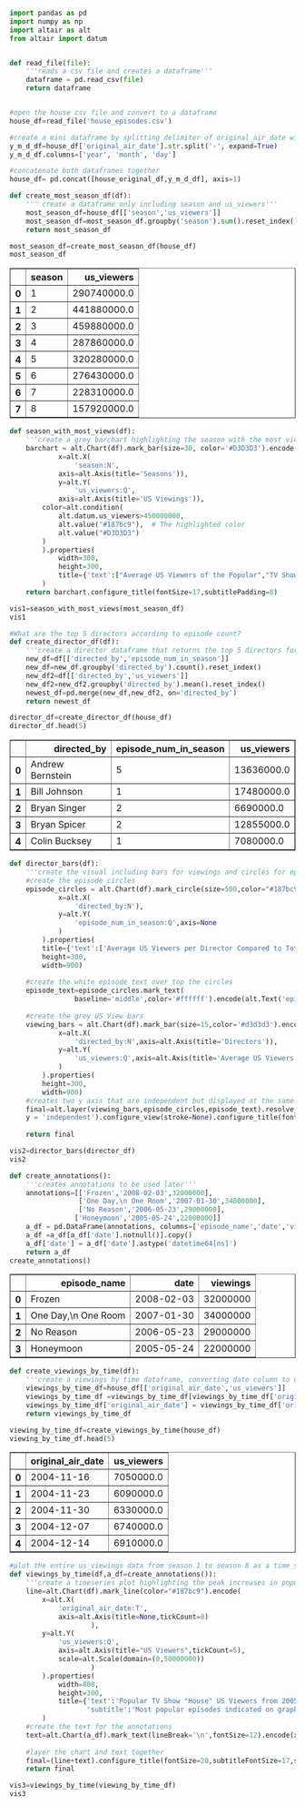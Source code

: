 ```python
import pandas as pd
import numpy as np
import altair as alt
from altair import datum


def read_file(file):
    '''reads a csv file and creates a dataframe'''
    dataframe = pd.read_csv(file)
    return dataframe


#open the house csv file and convert to a dataframe
house_df=read_file('house_episodes.csv')

#create a mini dataframe by splitting delimiter of original_air_date with columns Year, Month, Day
y_m_d_df=house_df['original_air_date'].str.split('-', expand=True)
y_m_d_df.columns=['year', 'month', 'day']

#concatenate both dataframes together
house_df= pd.concat([house_original_df,y_m_d_df], axis=1)
```


```python
def create_most_season_df(df):
    ''' create a dataframe only including season and us_viewers'''
    most_season_df=house_df[['season','us_viewers']]
    most_season_df=most_season_df.groupby('season').sum().reset_index()
    return most_season_df

most_season_df=create_most_season_df(house_df)
most_season_df
```




<div>
<style scoped>
    .dataframe tbody tr th:only-of-type {
        vertical-align: middle;
    }

    .dataframe tbody tr th {
        vertical-align: top;
    }

    .dataframe thead th {
        text-align: right;
    }
</style>
<table border="1" class="dataframe">
  <thead>
    <tr style="text-align: right;">
      <th></th>
      <th>season</th>
      <th>us_viewers</th>
    </tr>
  </thead>
  <tbody>
    <tr>
      <th>0</th>
      <td>1</td>
      <td>290740000.0</td>
    </tr>
    <tr>
      <th>1</th>
      <td>2</td>
      <td>441880000.0</td>
    </tr>
    <tr>
      <th>2</th>
      <td>3</td>
      <td>459880000.0</td>
    </tr>
    <tr>
      <th>3</th>
      <td>4</td>
      <td>287860000.0</td>
    </tr>
    <tr>
      <th>4</th>
      <td>5</td>
      <td>320280000.0</td>
    </tr>
    <tr>
      <th>5</th>
      <td>6</td>
      <td>276430000.0</td>
    </tr>
    <tr>
      <th>6</th>
      <td>7</td>
      <td>228310000.0</td>
    </tr>
    <tr>
      <th>7</th>
      <td>8</td>
      <td>157920000.0</td>
    </tr>
  </tbody>
</table>
</div>




```python
def season_with_most_views(df):
    '''create a grey barchart highlighting the season with the most views'''
    barchart = alt.Chart(df).mark_bar(size=30, color='#D3D3D3').encode(
            x=alt.X(
                'season:N',
            axis=alt.Axis(title='Seasons')),
            y=alt.Y(
                'us_viewers:Q',
            axis=alt.Axis(title='US Viewings')),
        color=alt.condition(
            alt.datum.us_viewers>450000000,
            alt.value("#187bc9"),  # The highlighted color
            alt.value("#D3D3D3")
        )
        ).properties(
            width=300,
            height=300,
            title={'text':["Average US Viewers of the Popular","TV Show 'House' per Season"]}
        )
    return barchart.configure_title(fontSize=17,subtitlePadding=8)

vis1=season_with_most_views(most_season_df)
vis1
```





<div id="altair-viz-945726083ef64e568f4917014a760465"></div>
<script type="text/javascript">
  var VEGA_DEBUG = (typeof VEGA_DEBUG == "undefined") ? {} : VEGA_DEBUG;
  (function(spec, embedOpt){
    let outputDiv = document.currentScript.previousElementSibling;
    if (outputDiv.id !== "altair-viz-945726083ef64e568f4917014a760465") {
      outputDiv = document.getElementById("altair-viz-945726083ef64e568f4917014a760465");
    }
    const paths = {
      "vega": "https://cdn.jsdelivr.net/npm//vega@5?noext",
      "vega-lib": "https://cdn.jsdelivr.net/npm//vega-lib?noext",
      "vega-lite": "https://cdn.jsdelivr.net/npm//vega-lite@4.17.0?noext",
      "vega-embed": "https://cdn.jsdelivr.net/npm//vega-embed@6?noext",
    };

    function maybeLoadScript(lib, version) {
      var key = `${lib.replace("-", "")}_version`;
      return (VEGA_DEBUG[key] == version) ?
        Promise.resolve(paths[lib]) :
        new Promise(function(resolve, reject) {
          var s = document.createElement('script');
          document.getElementsByTagName("head")[0].appendChild(s);
          s.async = true;
          s.onload = () => {
            VEGA_DEBUG[key] = version;
            return resolve(paths[lib]);
          };
          s.onerror = () => reject(`Error loading script: ${paths[lib]}`);
          s.src = paths[lib];
        });
    }

    function showError(err) {
      outputDiv.innerHTML = `<div class="error" style="color:red;">${err}</div>`;
      throw err;
    }

    function displayChart(vegaEmbed) {
      vegaEmbed(outputDiv, spec, embedOpt)
        .catch(err => showError(`Javascript Error: ${err.message}<br>This usually means there's a typo in your chart specification. See the javascript console for the full traceback.`));
    }

    if(typeof define === "function" && define.amd) {
      requirejs.config({paths});
      require(["vega-embed"], displayChart, err => showError(`Error loading script: ${err.message}`));
    } else {
      maybeLoadScript("vega", "5")
        .then(() => maybeLoadScript("vega-lite", "4.17.0"))
        .then(() => maybeLoadScript("vega-embed", "6"))
        .catch(showError)
        .then(() => displayChart(vegaEmbed));
    }
  })({"config": {"view": {"continuousWidth": 400, "continuousHeight": 300}, "title": {"fontSize": 17, "subtitlePadding": 8}}, "data": {"name": "data-e6b02c69eecc7a260a922918010c0552"}, "mark": {"type": "bar", "color": "#D3D3D3", "size": 30}, "encoding": {"color": {"condition": {"value": "#187bc9", "test": "(datum.us_viewers > 450000000)"}, "value": "#D3D3D3"}, "x": {"axis": {"title": "Seasons"}, "field": "season", "type": "nominal"}, "y": {"axis": {"title": "US Viewings"}, "field": "us_viewers", "type": "quantitative"}}, "height": 300, "title": {"text": ["Average US Viewers of the Popular", "TV Show 'House' per Season"]}, "width": 300, "$schema": "https://vega.github.io/schema/vega-lite/v4.17.0.json", "datasets": {"data-e6b02c69eecc7a260a922918010c0552": [{"season": 1, "us_viewers": 290740000.0}, {"season": 2, "us_viewers": 441880000.0}, {"season": 3, "us_viewers": 459880000.0}, {"season": 4, "us_viewers": 287860000.0}, {"season": 5, "us_viewers": 320280000.0}, {"season": 6, "us_viewers": 276430000.0}, {"season": 7, "us_viewers": 228310000.0}, {"season": 8, "us_viewers": 157920000.0}]}}, {"mode": "vega-lite"});
</script>




```python
#What are the top 5 directors according to episode count?
def create_director_df(df):
    '''create a director dataframe that returns the top 5 directors for most episodes directed'''
    new_df=df[['directed_by','episode_num_in_season']]
    new_df=new_df.groupby('directed_by').count().reset_index()
    new_df2=df[['directed_by','us_viewers']]
    new_df2=new_df2.groupby('directed_by').mean().reset_index()
    newest_df=pd.merge(new_df,new_df2, on='directed_by')
    return newest_df

director_df=create_director_df(house_df)
director_df.head(5)
```




<div>
<style scoped>
    .dataframe tbody tr th:only-of-type {
        vertical-align: middle;
    }

    .dataframe tbody tr th {
        vertical-align: top;
    }

    .dataframe thead th {
        text-align: right;
    }
</style>
<table border="1" class="dataframe">
  <thead>
    <tr style="text-align: right;">
      <th></th>
      <th>directed_by</th>
      <th>episode_num_in_season</th>
      <th>us_viewers</th>
    </tr>
  </thead>
  <tbody>
    <tr>
      <th>0</th>
      <td>Andrew Bernstein</td>
      <td>5</td>
      <td>13636000.0</td>
    </tr>
    <tr>
      <th>1</th>
      <td>Bill Johnson</td>
      <td>1</td>
      <td>17480000.0</td>
    </tr>
    <tr>
      <th>2</th>
      <td>Bryan Singer</td>
      <td>2</td>
      <td>6690000.0</td>
    </tr>
    <tr>
      <th>3</th>
      <td>Bryan Spicer</td>
      <td>2</td>
      <td>12855000.0</td>
    </tr>
    <tr>
      <th>4</th>
      <td>Colin Bucksey</td>
      <td>1</td>
      <td>7080000.0</td>
    </tr>
  </tbody>
</table>
</div>




```python
def director_bars(df):
    '''create the visual including bars for viewings and circles for episodes'''
    #create the episode circles
    episode_circles = alt.Chart(df).mark_circle(size=500,color="#187bc9").encode(
            x=alt.X(
                'directed_by:N'),
            y=alt.Y(
                'episode_num_in_season:Q',axis=None
            )
        ).properties(
        title={'text':['Average US Viewers per Director Compared to Total Episodes per Director']},
        height=300,
        width=900)
    
    #create the white episode text over top the circles
    episode_text=episode_circles.mark_text(
                baseline='middle',color='#ffffff').encode(alt.Text('episode_num_in_season:Q'))
    
    #create the grey US View bars
    viewing_bars = alt.Chart(df).mark_bar(size=15,color='#d3d3d3').encode(
            x=alt.X(
                'directed_by:N',axis=alt.Axis(title='Directors')),
            y=alt.Y(
                'us_viewers:Q',axis=alt.Axis(title='Average US Viewers',tickCount=6)
            )
        ).properties(
        height=300,
        width=900)
    #creates two y axis that are independent but displayed at the same time
    final=alt.layer(viewing_bars,episode_circles,episode_text).resolve_scale(
    y = 'independent').configure_view(stroke=None).configure_title(fontSize=17)
    
    return final

vis2=director_bars(director_df)
vis2
```





<div id="altair-viz-28f25a3359bc490eb24a0c29b10bfe14"></div>
<script type="text/javascript">
  var VEGA_DEBUG = (typeof VEGA_DEBUG == "undefined") ? {} : VEGA_DEBUG;
  (function(spec, embedOpt){
    let outputDiv = document.currentScript.previousElementSibling;
    if (outputDiv.id !== "altair-viz-28f25a3359bc490eb24a0c29b10bfe14") {
      outputDiv = document.getElementById("altair-viz-28f25a3359bc490eb24a0c29b10bfe14");
    }
    const paths = {
      "vega": "https://cdn.jsdelivr.net/npm//vega@5?noext",
      "vega-lib": "https://cdn.jsdelivr.net/npm//vega-lib?noext",
      "vega-lite": "https://cdn.jsdelivr.net/npm//vega-lite@4.17.0?noext",
      "vega-embed": "https://cdn.jsdelivr.net/npm//vega-embed@6?noext",
    };

    function maybeLoadScript(lib, version) {
      var key = `${lib.replace("-", "")}_version`;
      return (VEGA_DEBUG[key] == version) ?
        Promise.resolve(paths[lib]) :
        new Promise(function(resolve, reject) {
          var s = document.createElement('script');
          document.getElementsByTagName("head")[0].appendChild(s);
          s.async = true;
          s.onload = () => {
            VEGA_DEBUG[key] = version;
            return resolve(paths[lib]);
          };
          s.onerror = () => reject(`Error loading script: ${paths[lib]}`);
          s.src = paths[lib];
        });
    }

    function showError(err) {
      outputDiv.innerHTML = `<div class="error" style="color:red;">${err}</div>`;
      throw err;
    }

    function displayChart(vegaEmbed) {
      vegaEmbed(outputDiv, spec, embedOpt)
        .catch(err => showError(`Javascript Error: ${err.message}<br>This usually means there's a typo in your chart specification. See the javascript console for the full traceback.`));
    }

    if(typeof define === "function" && define.amd) {
      requirejs.config({paths});
      require(["vega-embed"], displayChart, err => showError(`Error loading script: ${err.message}`));
    } else {
      maybeLoadScript("vega", "5")
        .then(() => maybeLoadScript("vega-lite", "4.17.0"))
        .then(() => maybeLoadScript("vega-embed", "6"))
        .catch(showError)
        .then(() => displayChart(vegaEmbed));
    }
  })({"config": {"view": {"continuousWidth": 400, "continuousHeight": 300, "stroke": null}, "title": {"fontSize": 17}}, "layer": [{"mark": {"type": "bar", "color": "#d3d3d3", "size": 15}, "encoding": {"x": {"axis": {"title": "Directors"}, "field": "directed_by", "type": "nominal"}, "y": {"axis": {"tickCount": 6, "title": "Average US Viewers"}, "field": "us_viewers", "type": "quantitative"}}, "height": 300, "width": 900}, {"mark": {"type": "circle", "color": "#187bc9", "size": 500}, "encoding": {"x": {"field": "directed_by", "type": "nominal"}, "y": {"axis": null, "field": "episode_num_in_season", "type": "quantitative"}}, "height": 300, "title": {"text": ["Average US Viewers per Director Compared to Total Episodes per Director"]}, "width": 900}, {"mark": {"type": "text", "baseline": "middle", "color": "#ffffff"}, "encoding": {"text": {"field": "episode_num_in_season", "type": "quantitative"}, "x": {"field": "directed_by", "type": "nominal"}, "y": {"axis": null, "field": "episode_num_in_season", "type": "quantitative"}}, "height": 300, "title": {"text": ["Average US Viewers per Director Compared to Total Episodes per Director"]}, "width": 900}], "data": {"name": "data-1a865c7d0bbd76c44dbe8e66d89d9c38"}, "resolve": {"scale": {"y": "independent"}}, "$schema": "https://vega.github.io/schema/vega-lite/v4.17.0.json", "datasets": {"data-1a865c7d0bbd76c44dbe8e66d89d9c38": [{"directed_by": "Andrew Bernstein", "episode_num_in_season": 5, "us_viewers": 13636000.0}, {"directed_by": "Bill Johnson", "episode_num_in_season": 1, "us_viewers": 17480000.0}, {"directed_by": "Bryan Singer", "episode_num_in_season": 2, "us_viewers": 6690000.0}, {"directed_by": "Bryan Spicer", "episode_num_in_season": 2, "us_viewers": 12855000.0}, {"directed_by": "Colin Bucksey", "episode_num_in_season": 1, "us_viewers": 7080000.0}, {"directed_by": "Dan Attias", "episode_num_in_season": 8, "us_viewers": 13448750.0}, {"directed_by": "Daniel Sackheim", "episode_num_in_season": 7, "us_viewers": 18877142.85714286}, {"directed_by": "David Platt", "episode_num_in_season": 5, "us_viewers": 14524000.0}, {"directed_by": "David Semel", "episode_num_in_season": 3, "us_viewers": 19236666.666666668}, {"directed_by": "David Shore", "episode_num_in_season": 2, "us_viewers": 17095000.0}, {"directed_by": "David Straiton", "episode_num_in_season": 16, "us_viewers": 13103125.0}, {"directed_by": "Deran Sarafian", "episode_num_in_season": 22, "us_viewers": 17379545.454545453}, {"directed_by": "Elodie Keene", "episode_num_in_season": 1, "us_viewers": 21570000.0}, {"directed_by": "Fred Gerber", "episode_num_in_season": 3, "us_viewers": 17476666.666666668}, {"directed_by": "Frederick King Keller", "episode_num_in_season": 2, "us_viewers": 16135000.0}, {"directed_by": "F\u00e9lix Alcal\u00e1", "episode_num_in_season": 1, "us_viewers": 22710000.0}, {"directed_by": "Gloria Muzio", "episode_num_in_season": 1, "us_viewers": 14720000.0}, {"directed_by": "Greg Yaitanes", "episode_num_in_season": 30, "us_viewers": 11414000.0}, {"directed_by": "Guy Ferland", "episode_num_in_season": 1, "us_viewers": 12370000.0}, {"directed_by": "Hugh Laurie", "episode_num_in_season": 2, "us_viewers": 8625000.0}, {"directed_by": "Jace Alexander", "episode_num_in_season": 1, "us_viewers": 14830000.0}, {"directed_by": "Jim Hayman", "episode_num_in_season": 2, "us_viewers": 13720000.0}, {"directed_by": "John F. Showalter", "episode_num_in_season": 1, "us_viewers": 24520000.0}, {"directed_by": "Juan J. Campanella", "episode_num_in_season": 5, "us_viewers": 15886000.0}, {"directed_by": "Julian Higgins", "episode_num_in_season": 1, "us_viewers": 6670000.0}, {"directed_by": "Kate Woods", "episode_num_in_season": 1, "us_viewers": 7550000.0}, {"directed_by": "Katie Jacobs", "episode_num_in_season": 6, "us_viewers": 17030000.0}, {"directed_by": "Keith Gordon", "episode_num_in_season": 1, "us_viewers": 15530000.0}, {"directed_by": "Laura Innes", "episode_num_in_season": 1, "us_viewers": 13670000.0}, {"directed_by": "Lesli Linka Glatter", "episode_num_in_season": 3, "us_viewers": 14996666.666666666}, {"directed_by": "Martha Mitchell", "episode_num_in_season": 2, "us_viewers": 21870000.0}, {"directed_by": "Matt Shakman", "episode_num_in_season": 5, "us_viewers": 14130000.0}, {"directed_by": "Matthew Penn", "episode_num_in_season": 1, "us_viewers": 12190000.0}, {"directed_by": "Miguel Sapochnik", "episode_num_in_season": 6, "us_viewers": 8615000.0}, {"directed_by": "Nelson McCormick", "episode_num_in_season": 1, "us_viewers": 14220000.0}, {"directed_by": "Newton Thomas Sigel", "episode_num_in_season": 2, "us_viewers": 10630000.0}, {"directed_by": "Nick Gomez", "episode_num_in_season": 1, "us_viewers": 12250000.0}, {"directed_by": "Paris Barclay", "episode_num_in_season": 1, "us_viewers": 17680000.0}, {"directed_by": "Paul McCrane", "episode_num_in_season": 1, "us_viewers": 20810000.0}, {"directed_by": "Peter Medak", "episode_num_in_season": 1, "us_viewers": 6730000.0}, {"directed_by": "Peter O'Fallon", "episode_num_in_season": 4, "us_viewers": 14547500.0}, {"directed_by": "Peter Weller", "episode_num_in_season": 1, "us_viewers": 6090000.0}, {"directed_by": "Randy Zisk", "episode_num_in_season": 1, "us_viewers": 17330000.0}, {"directed_by": "S. J. Clarkson", "episode_num_in_season": 1, "us_viewers": 11010000.0}, {"directed_by": "Sanford Bookstaver", "episode_num_in_season": 5, "us_viewers": 9646000.0}, {"directed_by": "Stefan Schwartz", "episode_num_in_season": 1, "us_viewers": 6490000.0}, {"directed_by": "Tim Hunter", "episode_num_in_season": 1, "us_viewers": 17340000.0}, {"directed_by": "Tim Southam", "episode_num_in_season": 2, "us_viewers": 7370000.0}, {"directed_by": "Tony To", "episode_num_in_season": 1, "us_viewers": 11770000.0}, {"directed_by": "Tucker Gates", "episode_num_in_season": 2, "us_viewers": 10130000.0}]}}, {"mode": "vega-lite"});
</script>




```python
def create_annotations():
    '''creates annotations to be used later'''
    annotations=[['Frozen','2008-02-03',32000000],
                 ['One Day,\n One Room','2007-01-30',34000000],
                 ['No Reason','2006-05-23',29000000],
                ['Honeymoon','2005-05-24',22000000]]
    a_df = pd.DataFrame(annotations, columns=['episode_name','date','viewings'])
    a_df =a_df[a_df['date'].notnull()].copy()
    a_df['date'] = a_df['date'].astype('datetime64[ns]')
    return a_df
create_annotations()
```




<div>
<style scoped>
    .dataframe tbody tr th:only-of-type {
        vertical-align: middle;
    }

    .dataframe tbody tr th {
        vertical-align: top;
    }

    .dataframe thead th {
        text-align: right;
    }
</style>
<table border="1" class="dataframe">
  <thead>
    <tr style="text-align: right;">
      <th></th>
      <th>episode_name</th>
      <th>date</th>
      <th>viewings</th>
    </tr>
  </thead>
  <tbody>
    <tr>
      <th>0</th>
      <td>Frozen</td>
      <td>2008-02-03</td>
      <td>32000000</td>
    </tr>
    <tr>
      <th>1</th>
      <td>One Day,\n One Room</td>
      <td>2007-01-30</td>
      <td>34000000</td>
    </tr>
    <tr>
      <th>2</th>
      <td>No Reason</td>
      <td>2006-05-23</td>
      <td>29000000</td>
    </tr>
    <tr>
      <th>3</th>
      <td>Honeymoon</td>
      <td>2005-05-24</td>
      <td>22000000</td>
    </tr>
  </tbody>
</table>
</div>




```python
def create_viewings_by_time(df):
    '''create a viewings by time dataframe, converting date column to datetime'''
    viewings_by_time_df=house_df[['original_air_date','us_viewers']]
    viewings_by_time_df =viewings_by_time_df[viewings_by_time_df['original_air_date'].notnull()].copy()
    viewings_by_time_df['original_air_date'] = viewings_by_time_df['original_air_date'].astype('datetime64[ns]')
    return viewings_by_time_df

viewing_by_time_df=create_viewings_by_time(house_df)
viewing_by_time_df.head(5)
```




<div>
<style scoped>
    .dataframe tbody tr th:only-of-type {
        vertical-align: middle;
    }

    .dataframe tbody tr th {
        vertical-align: top;
    }

    .dataframe thead th {
        text-align: right;
    }
</style>
<table border="1" class="dataframe">
  <thead>
    <tr style="text-align: right;">
      <th></th>
      <th>original_air_date</th>
      <th>us_viewers</th>
    </tr>
  </thead>
  <tbody>
    <tr>
      <th>0</th>
      <td>2004-11-16</td>
      <td>7050000.0</td>
    </tr>
    <tr>
      <th>1</th>
      <td>2004-11-23</td>
      <td>6090000.0</td>
    </tr>
    <tr>
      <th>2</th>
      <td>2004-11-30</td>
      <td>6330000.0</td>
    </tr>
    <tr>
      <th>3</th>
      <td>2004-12-07</td>
      <td>6740000.0</td>
    </tr>
    <tr>
      <th>4</th>
      <td>2004-12-14</td>
      <td>6910000.0</td>
    </tr>
  </tbody>
</table>
</div>




```python
#plot the entire us_viewings data from season 1 to season 8 as a time_series line chart
def viewings_by_time(df,a_df=create_annotations()):
    '''create a timeseries plot highlighting the peak increases in popular episodes'''
    line=alt.Chart(df).mark_line(color="#187bc9").encode(
        x=alt.X(
            'original_air_date:T',
            axis=alt.Axis(title=None,tickCount=8)
                    ),
        y=alt.Y(
            'us_viewers:Q',
            axis=alt.Axis(title="US Viewers",tickCount=5),
            scale=alt.Scale(domain=(0,50000000))
                    )
        ).properties(
            width=800,
            height=300,
            title={'text':'Popular TV Show "House" US Viewers from 2005 to 2012',
                   'subtitle':'Most popular episodes indicated on graph'}
        )
    #create the text for the annotations
    text=alt.Chart(a_df).mark_text(lineBreak='\n',fontSize=12).encode(x='date:T',y='viewings',text='episode_name')
    
    #layer the chart and text together
    final=(line+text).configure_title(fontSize=20,subtitleFontSize=17,subtitlePadding=8)
    return final

vis3=viewings_by_time(viewing_by_time_df)
vis3
```





<div id="altair-viz-a2ec698d534a4c94b6aac8acb1e167c4"></div>
<script type="text/javascript">
  var VEGA_DEBUG = (typeof VEGA_DEBUG == "undefined") ? {} : VEGA_DEBUG;
  (function(spec, embedOpt){
    let outputDiv = document.currentScript.previousElementSibling;
    if (outputDiv.id !== "altair-viz-a2ec698d534a4c94b6aac8acb1e167c4") {
      outputDiv = document.getElementById("altair-viz-a2ec698d534a4c94b6aac8acb1e167c4");
    }
    const paths = {
      "vega": "https://cdn.jsdelivr.net/npm//vega@5?noext",
      "vega-lib": "https://cdn.jsdelivr.net/npm//vega-lib?noext",
      "vega-lite": "https://cdn.jsdelivr.net/npm//vega-lite@4.17.0?noext",
      "vega-embed": "https://cdn.jsdelivr.net/npm//vega-embed@6?noext",
    };

    function maybeLoadScript(lib, version) {
      var key = `${lib.replace("-", "")}_version`;
      return (VEGA_DEBUG[key] == version) ?
        Promise.resolve(paths[lib]) :
        new Promise(function(resolve, reject) {
          var s = document.createElement('script');
          document.getElementsByTagName("head")[0].appendChild(s);
          s.async = true;
          s.onload = () => {
            VEGA_DEBUG[key] = version;
            return resolve(paths[lib]);
          };
          s.onerror = () => reject(`Error loading script: ${paths[lib]}`);
          s.src = paths[lib];
        });
    }

    function showError(err) {
      outputDiv.innerHTML = `<div class="error" style="color:red;">${err}</div>`;
      throw err;
    }

    function displayChart(vegaEmbed) {
      vegaEmbed(outputDiv, spec, embedOpt)
        .catch(err => showError(`Javascript Error: ${err.message}<br>This usually means there's a typo in your chart specification. See the javascript console for the full traceback.`));
    }

    if(typeof define === "function" && define.amd) {
      requirejs.config({paths});
      require(["vega-embed"], displayChart, err => showError(`Error loading script: ${err.message}`));
    } else {
      maybeLoadScript("vega", "5")
        .then(() => maybeLoadScript("vega-lite", "4.17.0"))
        .then(() => maybeLoadScript("vega-embed", "6"))
        .catch(showError)
        .then(() => displayChart(vegaEmbed));
    }
  })({"config": {"view": {"continuousWidth": 400, "continuousHeight": 300}, "title": {"fontSize": 20, "subtitleFontSize": 17, "subtitlePadding": 8}}, "layer": [{"data": {"name": "data-74c43ef059469991efa000c485a8794a"}, "mark": {"type": "line", "color": "#187bc9"}, "encoding": {"x": {"axis": {"tickCount": 8, "title": null}, "field": "original_air_date", "type": "temporal"}, "y": {"axis": {"tickCount": 5, "title": "US Viewers"}, "field": "us_viewers", "scale": {"domain": [0, 50000000]}, "type": "quantitative"}}, "height": 300, "title": {"text": "Popular TV Show \"House\" US Viewers from 2005 to 2012", "subtitle": "Most popular episodes indicated on graph"}, "width": 800}, {"data": {"name": "data-caa7a5a6ac2801895a52d57f488ce7a3"}, "mark": {"type": "text", "fontSize": 12, "lineBreak": "\n"}, "encoding": {"text": {"field": "episode_name", "type": "nominal"}, "x": {"field": "date", "type": "temporal"}, "y": {"field": "viewings", "type": "quantitative"}}}], "$schema": "https://vega.github.io/schema/vega-lite/v4.17.0.json", "datasets": {"data-74c43ef059469991efa000c485a8794a": [{"original_air_date": "2004-11-16T00:00:00", "us_viewers": 7050000.0}, {"original_air_date": "2004-11-23T00:00:00", "us_viewers": 6090000.0}, {"original_air_date": "2004-11-30T00:00:00", "us_viewers": 6330000.0}, {"original_air_date": "2004-12-07T00:00:00", "us_viewers": 6740000.0}, {"original_air_date": "2004-12-14T00:00:00", "us_viewers": 6910000.0}, {"original_air_date": "2004-12-21T00:00:00", "us_viewers": 6730000.0}, {"original_air_date": "2004-12-28T00:00:00", "us_viewers": 6910000.0}, {"original_air_date": "2005-01-25T00:00:00", "us_viewers": 12370000.0}, {"original_air_date": "2005-02-01T00:00:00", "us_viewers": 12750000.0}, {"original_air_date": "2005-02-08T00:00:00", "us_viewers": 14970000.0}, {"original_air_date": "2005-02-15T00:00:00", "us_viewers": 14220000.0}, {"original_air_date": "2005-02-22T00:00:00", "us_viewers": 15530000.0}, {"original_air_date": "2005-03-01T00:00:00", "us_viewers": 15530000.0}, {"original_air_date": "2005-03-15T00:00:00", "us_viewers": 17330000.0}, {"original_air_date": "2005-03-22T00:00:00", "us_viewers": 17340000.0}, {"original_air_date": "2005-03-29T00:00:00", "us_viewers": 18280000.0}, {"original_air_date": "2005-04-12T00:00:00", "us_viewers": 15040000.0}, {"original_air_date": "2005-04-19T00:00:00", "us_viewers": 17480000.0}, {"original_air_date": "2005-05-03T00:00:00", "us_viewers": 17140000.0}, {"original_air_date": "2005-05-10T00:00:00", "us_viewers": 18800000.0}, {"original_air_date": "2005-05-17T00:00:00", "us_viewers": 17680000.0}, {"original_air_date": "2005-05-24T00:00:00", "us_viewers": 19520000.0}, {"original_air_date": "2005-09-13T00:00:00", "us_viewers": 15910000.0}, {"original_air_date": "2005-09-20T00:00:00", "us_viewers": 13640000.0}, {"original_air_date": "2005-09-27T00:00:00", "us_viewers": 13370000.0}, {"original_air_date": "2005-11-01T00:00:00", "us_viewers": 12180000.0}, {"original_air_date": "2005-11-08T00:00:00", "us_viewers": 14150000.0}, {"original_air_date": "2005-11-15T00:00:00", "us_viewers": 12950000.0}, {"original_air_date": "2005-11-22T00:00:00", "us_viewers": 14720000.0}, {"original_air_date": "2005-11-29T00:00:00", "us_viewers": 14910000.0}, {"original_air_date": "2005-12-13T00:00:00", "us_viewers": 14520000.0}, {"original_air_date": "2006-01-10T00:00:00", "us_viewers": 14830000.0}, {"original_air_date": "2006-02-07T00:00:00", "us_viewers": 22240000.0}, {"original_air_date": "2006-02-14T00:00:00", "us_viewers": 19200000.0}, {"original_air_date": "2006-02-20T00:00:00", "us_viewers": 14180000.0}, {"original_air_date": "2006-03-07T00:00:00", "us_viewers": 20560000.0}, {"original_air_date": "2006-03-28T00:00:00", "us_viewers": 21440000.0}, {"original_air_date": "2006-04-04T00:00:00", "us_viewers": 22710000.0}, {"original_air_date": "2006-04-11T00:00:00", "us_viewers": 21200000.0}, {"original_air_date": "2006-04-18T00:00:00", "us_viewers": 22640000.0}, {"original_air_date": "2006-04-25T00:00:00", "us_viewers": 24520000.0}, {"original_air_date": "2006-05-02T00:00:00", "us_viewers": 22710000.0}, {"original_air_date": "2006-05-03T00:00:00", "us_viewers": 17160000.0}, {"original_air_date": "2006-05-09T00:00:00", "us_viewers": 24290000.0}, {"original_air_date": "2006-05-16T00:00:00", "us_viewers": 22380000.0}, {"original_air_date": "2006-05-23T00:00:00", "us_viewers": 25470000.0}, {"original_air_date": "2006-09-05T00:00:00", "us_viewers": 19550000.0}, {"original_air_date": "2006-09-12T00:00:00", "us_viewers": 15740000.0}, {"original_air_date": "2006-09-19T00:00:00", "us_viewers": 13670000.0}, {"original_air_date": "2006-09-26T00:00:00", "us_viewers": 14520000.0}, {"original_air_date": "2006-10-31T00:00:00", "us_viewers": 14180000.0}, {"original_air_date": "2006-11-07T00:00:00", "us_viewers": 16110000.0}, {"original_air_date": "2006-11-14T00:00:00", "us_viewers": 14600000.0}, {"original_air_date": "2006-11-21T00:00:00", "us_viewers": 15200000.0}, {"original_air_date": "2006-11-28T00:00:00", "us_viewers": 17300000.0}, {"original_air_date": "2006-12-12T00:00:00", "us_viewers": 11770000.0}, {"original_air_date": "2007-01-09T00:00:00", "us_viewers": 17780000.0}, {"original_air_date": "2007-01-30T00:00:00", "us_viewers": 27340000.0}, {"original_air_date": "2007-02-06T00:00:00", "us_viewers": 24880000.0}, {"original_air_date": "2007-02-13T00:00:00", "us_viewers": 25990000.0}, {"original_air_date": "2007-03-06T00:00:00", "us_viewers": 24400000.0}, {"original_air_date": "2007-03-27T00:00:00", "us_viewers": 20800000.0}, {"original_air_date": "2007-04-03T00:00:00", "us_viewers": 20350000.0}, {"original_air_date": "2007-04-10T00:00:00", "us_viewers": 21570000.0}, {"original_air_date": "2007-04-17T00:00:00", "us_viewers": 22410000.0}, {"original_air_date": "2007-04-24T00:00:00", "us_viewers": 20810000.0}, {"original_air_date": "2007-05-01T00:00:00", "us_viewers": 21130000.0}, {"original_air_date": "2007-05-08T00:00:00", "us_viewers": 21360000.0}, {"original_air_date": "2007-05-15T00:00:00", "us_viewers": 21190000.0}, {"original_air_date": "2007-05-29T00:00:00", "us_viewers": 17230000.0}, {"original_air_date": "2007-09-25T00:00:00", "us_viewers": 14520000.0}, {"original_air_date": "2007-10-02T00:00:00", "us_viewers": 17440000.0}, {"original_air_date": "2007-10-09T00:00:00", "us_viewers": 18030000.0}, {"original_air_date": "2007-10-23T00:00:00", "us_viewers": 18100000.0}, {"original_air_date": "2007-10-30T00:00:00", "us_viewers": 17290000.0}, {"original_air_date": "2007-11-06T00:00:00", "us_viewers": 18170000.0}, {"original_air_date": "2007-11-13T00:00:00", "us_viewers": 16950000.0}, {"original_air_date": "2007-11-20T00:00:00", "us_viewers": 16880000.0}, {"original_air_date": "2007-11-27T00:00:00", "us_viewers": 16960000.0}, {"original_air_date": "2008-01-29T00:00:00", "us_viewers": 22560000.0}, {"original_air_date": "2008-02-03T00:00:00", "us_viewers": 29040000.0}, {"original_air_date": "2008-02-05T00:00:00", "us_viewers": 23150000.0}, {"original_air_date": "2008-04-28T00:00:00", "us_viewers": 14510000.0}, {"original_air_date": "2008-05-05T00:00:00", "us_viewers": 13260000.0}, {"original_air_date": "2008-05-12T00:00:00", "us_viewers": 14840000.0}, {"original_air_date": "2008-05-19T00:00:00", "us_viewers": 16160000.0}, {"original_air_date": "2008-09-16T00:00:00", "us_viewers": 14770000.0}, {"original_air_date": "2008-09-23T00:00:00", "us_viewers": 12370000.0}, {"original_air_date": "2008-09-30T00:00:00", "us_viewers": 12970000.0}, {"original_air_date": "2008-10-14T00:00:00", "us_viewers": 13260000.0}, {"original_air_date": "2008-10-21T00:00:00", "us_viewers": 13080000.0}, {"original_air_date": "2008-10-28T00:00:00", "us_viewers": 13490000.0}, {"original_air_date": "2008-11-11T00:00:00", "us_viewers": 13060000.0}, {"original_air_date": "2008-11-18T00:00:00", "us_viewers": 13260000.0}, {"original_air_date": "2008-11-25T00:00:00", "us_viewers": 12870000.0}, {"original_air_date": "2008-12-02T00:00:00", "us_viewers": 12510000.0}, {"original_air_date": "2008-12-09T00:00:00", "us_viewers": 14050000.0}, {"original_air_date": "2009-01-19T00:00:00", "us_viewers": 15020000.0}, {"original_air_date": "2009-01-26T00:00:00", "us_viewers": 15690000.0}, {"original_air_date": "2009-02-02T00:00:00", "us_viewers": 14870000.0}, {"original_air_date": "2009-02-16T00:00:00", "us_viewers": 14190000.0}, {"original_air_date": "2009-02-23T00:00:00", "us_viewers": 14850000.0}, {"original_air_date": "2009-03-09T00:00:00", "us_viewers": 12380000.0}, {"original_air_date": "2009-03-16T00:00:00", "us_viewers": 13130000.0}, {"original_air_date": "2009-03-30T00:00:00", "us_viewers": 12510000.0}, {"original_air_date": "2009-04-06T00:00:00", "us_viewers": 13290000.0}, {"original_air_date": "2009-04-13T00:00:00", "us_viewers": 12190000.0}, {"original_air_date": "2009-04-27T00:00:00", "us_viewers": 11690000.0}, {"original_air_date": "2009-05-04T00:00:00", "us_viewers": 12040000.0}, {"original_air_date": "2009-05-11T00:00:00", "us_viewers": 12740000.0}, {"original_air_date": "2009-09-21T00:00:00", "us_viewers": 15760000.0}, {"original_air_date": "2009-09-21T00:00:00", "us_viewers": 15760000.0}, {"original_air_date": "2009-09-28T00:00:00", "us_viewers": 14440000.0}, {"original_air_date": "2009-10-05T00:00:00", "us_viewers": 13740000.0}, {"original_air_date": "2009-10-12T00:00:00", "us_viewers": 13500000.0}, {"original_air_date": "2009-10-19T00:00:00", "us_viewers": 11650000.0}, {"original_air_date": "2009-11-09T00:00:00", "us_viewers": 13310000.0}, {"original_air_date": "2009-11-16T00:00:00", "us_viewers": 12670000.0}, {"original_air_date": "2009-11-23T00:00:00", "us_viewers": 11950000.0}, {"original_air_date": "2009-11-30T00:00:00", "us_viewers": 13240000.0}, {"original_air_date": "2010-01-11T00:00:00", "us_viewers": 12250000.0}, {"original_air_date": "2010-01-25T00:00:00", "us_viewers": 14210000.0}, {"original_air_date": "2010-02-01T00:00:00", "us_viewers": 13380000.0}, {"original_air_date": "2010-02-08T00:00:00", "us_viewers": 13600000.0}, {"original_air_date": "2010-03-08T00:00:00", "us_viewers": 12810000.0}, {"original_air_date": "2010-03-15T00:00:00", "us_viewers": 11370000.0}, {"original_air_date": "2010-04-12T00:00:00", "us_viewers": 10800000.0}, {"original_air_date": "2010-04-19T00:00:00", "us_viewers": 10810000.0}, {"original_air_date": "2010-04-26T00:00:00", "us_viewers": 10850000.0}, {"original_air_date": "2010-05-03T00:00:00", "us_viewers": 9980000.0}, {"original_air_date": "2010-05-10T00:00:00", "us_viewers": 9290000.0}, {"original_air_date": "2010-05-17T00:00:00", "us_viewers": 11060000.0}, {"original_air_date": "2010-09-20T00:00:00", "us_viewers": 10540000.0}, {"original_air_date": "2010-09-27T00:00:00", "us_viewers": 10180000.0}, {"original_air_date": "2010-10-04T00:00:00", "us_viewers": 10780000.0}, {"original_air_date": "2010-10-11T00:00:00", "us_viewers": 9690000.0}, {"original_air_date": "2010-10-18T00:00:00", "us_viewers": 9650000.0}, {"original_air_date": "2010-11-08T00:00:00", "us_viewers": 9630000.0}, {"original_air_date": "2010-11-15T00:00:00", "us_viewers": 10770000.0}, {"original_air_date": "2010-11-22T00:00:00", "us_viewers": 9240000.0}, {"original_air_date": "2011-01-17T00:00:00", "us_viewers": 10520000.0}, {"original_air_date": "2011-01-24T00:00:00", "us_viewers": 10450000.0}, {"original_air_date": "2011-02-07T00:00:00", "us_viewers": 12330000.0}, {"original_air_date": "2011-02-14T00:00:00", "us_viewers": 9860000.0}, {"original_air_date": "2011-02-21T00:00:00", "us_viewers": 10410000.0}, {"original_air_date": "2011-02-28T00:00:00", "us_viewers": 11010000.0}, {"original_air_date": "2011-03-07T00:00:00", "us_viewers": 11080000.0}, {"original_air_date": "2011-03-14T00:00:00", "us_viewers": 10410000.0}, {"original_air_date": "2011-03-21T00:00:00", "us_viewers": 9490000.0}, {"original_air_date": "2011-04-11T00:00:00", "us_viewers": 8930000.0}, {"original_air_date": "2011-04-18T00:00:00", "us_viewers": 8800000.0}, {"original_air_date": "2011-05-02T00:00:00", "us_viewers": 8570000.0}, {"original_air_date": "2011-05-09T00:00:00", "us_viewers": 7940000.0}, {"original_air_date": "2011-05-16T00:00:00", "us_viewers": 8920000.0}, {"original_air_date": "2011-05-23T00:00:00", "us_viewers": 9110000.0}, {"original_air_date": "2011-10-03T00:00:00", "us_viewers": 9780000.0}, {"original_air_date": "2011-10-10T00:00:00", "us_viewers": 6850000.0}, {"original_air_date": "2011-10-17T00:00:00", "us_viewers": 8340000.0}, {"original_air_date": "2011-10-31T00:00:00", "us_viewers": 6650000.0}, {"original_air_date": "2011-11-07T00:00:00", "us_viewers": 7550000.0}, {"original_air_date": "2011-11-14T00:00:00", "us_viewers": 6630000.0}, {"original_air_date": "2011-11-21T00:00:00", "us_viewers": 7460000.0}, {"original_air_date": "2011-11-28T00:00:00", "us_viewers": 7410000.0}, {"original_air_date": "2012-01-23T00:00:00", "us_viewers": 8760000.0}, {"original_air_date": "2012-01-30T00:00:00", "us_viewers": 8730000.0}, {"original_air_date": "2012-02-06T00:00:00", "us_viewers": 7090000.0}, {"original_air_date": "2012-02-13T00:00:00", "us_viewers": 7160000.0}, {"original_air_date": "2012-02-20T00:00:00", "us_viewers": 7080000.0}, {"original_air_date": "2012-03-19T00:00:00", "us_viewers": 5940000.0}, {"original_air_date": "2012-04-02T00:00:00", "us_viewers": 6670000.0}, {"original_air_date": "2012-04-09T00:00:00", "us_viewers": 6010000.0}, {"original_air_date": "2012-04-16T00:00:00", "us_viewers": 5610000.0}, {"original_air_date": "2012-04-23T00:00:00", "us_viewers": 6490000.0}, {"original_air_date": "2012-04-30T00:00:00", "us_viewers": 6450000.0}, {"original_air_date": "2012-05-07T00:00:00", "us_viewers": 6090000.0}, {"original_air_date": "2012-05-14T00:00:00", "us_viewers": 6450000.0}, {"original_air_date": "2012-05-21T00:00:00", "us_viewers": 8720000.0}], "data-caa7a5a6ac2801895a52d57f488ce7a3": [{"episode_name": "Frozen", "date": "2008-02-03T00:00:00", "viewings": 32000000}, {"episode_name": "One Day,\n One Room", "date": "2007-01-30T00:00:00", "viewings": 34000000}, {"episode_name": "No Reason", "date": "2006-05-23T00:00:00", "viewings": 29000000}, {"episode_name": "Honeymoon", "date": "2005-05-24T00:00:00", "viewings": 22000000}]}}, {"mode": "vega-lite"});
</script>


